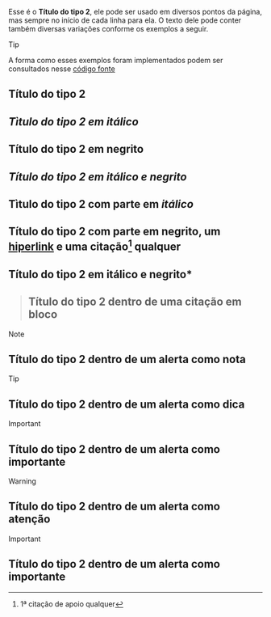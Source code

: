 Esse é o **Título do tipo 2**, ele pode ser usado em diversos pontos da página, mas sempre no início de cada linha para ela. O texto dele pode conter também diversas variações conforme os exemplos a seguir.

>[!TIP]
>A forma como esses exemplos foram implementados podem ser consultados nesse [código fonte](https://github.com/eportella/markdown-to-html-builder/tree/main/h2/README.md)

## Título do tipo 2
## *Tìtulo do tipo 2 em itálico*
## **Título do tipo 2 em negrito**
## ***Título do tipo 2 em itálico e negrito***
## Tìtulo do tipo 2 com parte em *itálico*
## Título do tipo 2 com parte em **negrito**, um [hiperlink](/README.md) e uma citação[^1] qualquer
## Título do tipo 2 em itálico e **negrito***

>## Título do tipo 2 dentro de uma citação em bloco

>[!NOTE]
>## Título do tipo 2 dentro de um alerta como nota

>[!TIP]
>## Título do tipo 2 dentro de um alerta como dica

>[!IMPORTANT]
>## Título do tipo 2 dentro de um alerta como importante

>[!WARNING]
>## Título do tipo 2 dentro de um alerta como atenção

>[!IMPORTANT]
>## Título do tipo 2 dentro de um alerta como importante

[^1]: 1ª citação de apoio qualquer